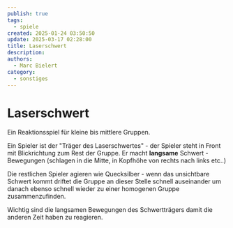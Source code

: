 ```yaml
---
publish: true
tags:
  - spiele
created: 2025-01-24 03:50:50
update: 2025-03-17 02:28:00
title: Laserschwert
description: 
authors:
  - Marc Bielert
category:
  - sonstiges
---
```


# Laserschwert

Ein Reaktionsspiel für kleine bis mittlere Gruppen.

Ein Spieler ist der "Träger des Laserschwertes" - der Spieler steht in Front mit Blickrichtung zum Rest der Gruppe. Er macht  **langsame** Schwert - Bewegungen (schlagen in die Mitte, in Kopfhöhe von rechts nach links etc..)

Die restlichen Spieler agieren wie Quecksilber - wenn das unsichtbare Schwert kommt driftet die Gruppe an dieser Stelle schnell auseinander um danach ebenso schnell wieder zu einer homogenen Gruppe zusammenzufinden.

Wichtig sind die langsamen Bewegungen des Schwertträgers damit die anderen Zeit haben zu reagieren.

